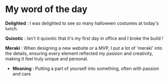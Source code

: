 <!-- Draft -->
# My word of the day

**Delighted** : I was delighted to see so many halloween costumes at today's lunch.

**Quixotic** : Isn't it quixotic that it's my first day in office and I broke the build !

**Meraki** : When designing a new website or a MVP, I put a lot of 'meraki' into the details, 
ensuring every element reflected my passion and creativity, making it feel truly unique and personal.  
- **Meaning** : Putting a part of yourself into something, often with passion and care
